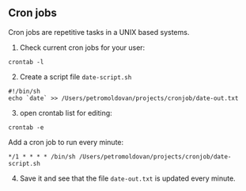 ## Cron jobs
Cron jobs are repetitive tasks in a UNIX based systems.
1. Check current cron jobs for your user:
```
crontab -l
```
2. Create a script file `date-script.sh`
```
#!/bin/sh
echo `date` >> /Users/petromoldovan/projects/cronjob/date-out.txt
```
3. open crontab list for editing:
```
crontab -e
```
Add a cron job to run every minute:
```
*/1 * * * * /bin/sh /Users/petromoldovan/projects/cronjob/date-script.sh
```
4. Save it and see that the file `date-out.txt` is updated every minute.
